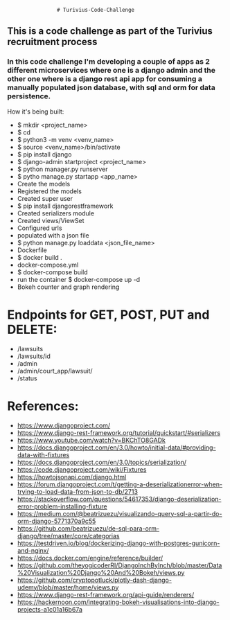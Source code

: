                     
                    # Turivius-Code-Challenge

## This is a code challenge as part of the Turivius recruitment process

### In this code challenge I'm developing a couple of apps as 2 different microservices where one is a django admin and the other one where is a django rest api app for consuming a manually populated json database, with sql and orm for data persistence.

How it's being built:

- $ mkdir <project_name>
- $ cd <project-name>
- $ python3 -m venv <venv_name>
- $ source <venv_name>/bin/activate
- $ pip install django
- $ django-admin startproject <project_name>
- $ python manager.py runserver
- $ pytho manage.py startapp <app_name>
- Create the models
- Registered the models
- Created super user
- $ pip install djangorestframework
- Created serializers module
- Created views/ViewSet
- Configured urls
- populated with a json file
- $ python manage.py loaddata <json_file_name>
- Dockerfile
- $ docker build .
- docker-compose.yml
- $ docker-compose build
- run the container $ docker-compose up -d
- Bokeh counter and graph rendering


# Endpoints for GET, POST, PUT and DELETE:

- /lawsuits
- /lawsuits/id
- /admin
- /admin/court_app/lawsuit/
- /status


# References:

- https://www.djangoproject.com/
- https://www.django-rest-framework.org/tutorial/quickstart/#serializers
- https://www.youtube.com/watch?v=BKChTO8GADk
- https://docs.djangoproject.com/en/3.0/howto/initial-data/#providing-data-with-fixtures
- https://docs.djangoproject.com/en/3.0/topics/serialization/
- https://code.djangoproject.com/wiki/Fixtures
- https://howtojsonapi.com/django.html
- https://forum.djangoproject.com/t/getting-a-deserializationerror-when-trying-to-load-data-from-json-to-db/2713
- https://stackoverflow.com/questions/54617353/django-deserialization-error-problem-installing-fixture
- https://medium.com/@beatrizuezu/visualizando-query-sql-a-partir-do-orm-django-5771370a9c55
- https://github.com/beatrizuezu/de-sql-para-orm-django/tree/master/core/categorias
- https://testdriven.io/blog/dockerizing-django-with-postgres-gunicorn-and-nginx/
- https://docs.docker.com/engine/reference/builder/
- https://github.com/theyogicoderRI/DjangoInchByInch/blob/master/Data%20Visualization%20Django%20And%20Bokeh/views.py
- https://github.com/cryptopotluck/plotly-dash-django-udemy/blob/master/home/views.py
- https://www.django-rest-framework.org/api-guide/renderers/
- https://hackernoon.com/integrating-bokeh-visualisations-into-django-projects-a1c01a16b67a
